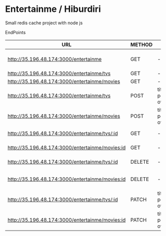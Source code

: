 # Entertainme / Hiburdiri

Small redis cache project with node js

EndPoints

| URL                                             | METHOD | body                                             | Description               |
| ----------------------------------------------- | ------ | ------------------------------------------------ | ------------------------- |
| http://35.196.48.174:3000/entertainme           | GET    | -                                                | get All movies and series |
| http://35.196.48.174:3000/entertainme/tvs       | GET    | -                                                | get series                |
| http://35.196.48.174:3000/entertainme/movies    | GET    | -                                                | get movies                |
| http://35.196.48.174:3000/entertainme/tvs       | POST   | title, poster_path, popularity(number), overview | create series             |
| http://35.196.48.174:3000/entertainme/movies    | POST   | title, poster_path, popularity(number), overview | create movies             |
| http://35.196.48.174:3000/entertainme/tvs/:id   | GET    | -                                                | get series by id          |
| http://35.196.48.174:3000/entertainme/movies:id | GET    | -                                                | get movies by id          |
| http://35.196.48.174:3000/entertainme/tvs/:id   | DELETE | -                                                | delete series by id       |
| http://35.196.48.174:3000/entertainme/movies:id | DELETE | -                                                | delete movies by id       |
| http://35.196.48.174:3000/entertainme/tvs/:id   | PATCH  | title, poster_path, popularity(number), overview | update series by id       |
| http://35.196.48.174:3000/entertainme/movies:id | PATCH  | title, poster_path, popularity(number), overview | update movies by id       |
